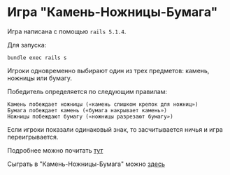 # Игра "Камень-Ножницы-Бумага"

Игра написана с помощью `rails 5.1.4`.

Для запуска:

    bundle exec rails s

Игроки одновременно выбирают один из трех предметов: камень, ножницы или бумагу.

Победитель определяется по следующим правилам:

    Камень побеждает ножницы («камень слишком крепок для ножниц»)
    Бумага побеждает камень («бумага накрывает камень»)
    Ножницы побеждают бумагу («ножницы разрезают бумагу»)

Если игроки показали одинаковый знак, то засчитывается ничья и игра переигрывается.

Подробнее можно почитать [тут](https://ru.wikipedia.org/wiki/%D0%9A%D0%B0%D0%BC%D0%B5%D0%BD%D1%8C,_%D0%BD%D0%BE%D0%B6%D0%BD%D0%B8%D1%86%D1%8B,_%D0%B1%D1%83%D0%BC%D0%B0%D0%B3%D0%B0)

Сыграть в "Камень-Ножницы-Бумага" можно [здесь](http://r-s-p-game.herokuapp.com/)
